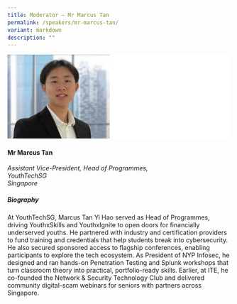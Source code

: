```yaml
---
title: Moderator – Mr Marcus Tan
permalink: /speakers/mr-marcus-tan/
variant: markdown
description: ""
---
```

![](/images/2025%20speakers/marcus.png)
#### **Mr Marcus Tan**

*Assistant Vice-President, Head of Programmes, <br>YouthTechSG<br>Singapore*

##### **Biography**
At YouthTechSG, Marcus Tan Yi Hao served as Head of Programmes, driving YouthxSkills and YouthxIgnite to open doors for financially underserved youths. He partnered with industry and certification providers to fund training and credentials that help students break into cybersecurity. He also secured sponsored access to flagship conferences, enabling participants to explore the tech ecosystem. As President of NYP Infosec, he designed and ran hands-on Penetration Testing and Splunk workshops that turn classroom theory into practical, portfolio-ready skills. Earlier, at ITE, he co-founded the Network &amp; Security Technology Club and delivered community digital-scam webinars for seniors with partners across Singapore.